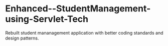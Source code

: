 # Enhanced--StudentManagement-using-Servlet-Tech
Rebuilt student mananagement application with better coding standards and design patterns.
